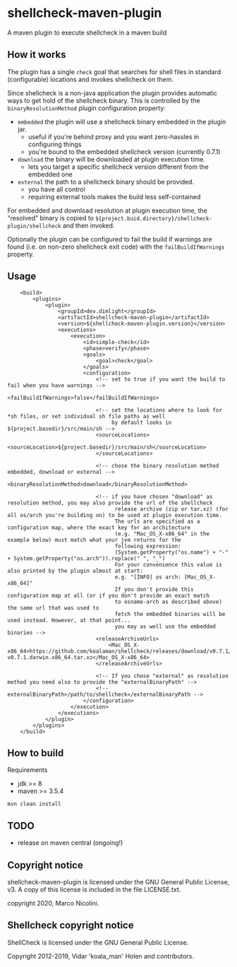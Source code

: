 # shellcheck-maven-plugin
A maven plugin to execute shellcheck in a maven build

## How it works
The plugin has a single `check` goal that searches for shell files in standard (configurable) locations and invokes
shellcheck on them.

Since shellcheck is a non-java application the plugin provides automatic ways to get hold of the shellcheck binary.
This is controlled by the `binaryResolutionMethod` plugin configuration property:
* `embedded` the plugin will use a shellcheck binary embedded in the plugin jar.
    * useful if you're behind proxy and you want zero-hassles in configuring things
    * you're bound to the embedded shellcheck version (currently 0.7.1)
* `download` the binary will be downloaded at plugin execution time.
    * lets you target a specific shellcheck version different from the embedded one
* `external` the path to a shellcheck binary should be provided.
    * you have all control
    * requiring external tools makes the build less self-contained

For embedded and download resolution at plugin execution time, the "resolved" binary
is copied to `${project.buid.directory}/shellcheck-plugin/shellcheck` and then invoked.

Optionally the plugin can be configured to fail the build if warnings are found (i.e. on non-zero 
shellcheck exit code) with the `failBuildIfWarnings` property.

## Usage
```
    <build>
        <plugins>
            <plugin>
                <groupId>dev.dimlight</groupId>
                <artifactId>shellcheck-maven-plugin</artifactId>
                <version>${shellcheck-maven-plugin.version}</version>
                <executions>
                    <execution>
                        <id>simple-check</id>
                        <phase>verify</phase>
                        <goals>
                            <goal>check</goal>
                        </goals>
                        <configuration>
                            <!-- set to true if you want the build to fail when you have warnings -->
                            <failBuildIfWarnings>false</failBuildIfWarnings>

                            <!-- set the locations where to look for *sh files, or set individual sh file paths as well
                                 by default looks in ${project.basedir}/src/main/sh -->
                            <sourceLocations>
                                <sourceLocation>${project.basedir}/src/main/sh</sourceLocation>
                            </sourceLocations>

                            <!-- chose the binary resolution method embedded, download or external --> 
                            <binaryResolutionMethod>download</binaryResolutionMethod>

                            <!-- if you have chosen "download" as resolution method, you may also provide the url of the shellcheck
                                  release archive (zip or tar.xz) (for all os/arch you're building on) to be used at plugin execution time.
                                  The urls are specified as a configuration map, where the exact key for an architecture 
                                  (e.g. "Mac_OS_X-x86_64" in the example below) must match what your jvm returns for the 
                                  following expression:
                                  (System.getProperty("os.name") + "-" + System.getProperty("os.arch")).replace(" ", "_")
                                  For your convenience this value is also printed by the plugin almost at start:
                                  e.g. "[INFO] os arch: [Mac_OS_X-x86_64]"
                                  If you don't provide this configuration map at all (or if you don't provide an exact match
                                  to osname-arch as described above) the same url that was used to 
                                  fetch the embedded binaries will be used instead. However, at that point...
                                  you may as well use the embedded binaries -->
                            <releaseArchiveUrls>
                                <Mac_OS_X-x86_64>https://github.com/koalaman/shellcheck/releases/download/v0.7.1/shellcheck-v0.7.1.darwin.x86_64.tar.xz</Mac_OS_X-x86_64>
                            </releaseArchiveUrls>                            

                            <!-- If you chose "external" as resolution method you need also to provide the "externalBinaryPath" -->
                            <!-- externalBinaryPath>/path/to/shellcheck</externalBinaryPath -->
                        </configuration>
                    </execution>
                </executions>
            </plugin>
        </plugins>
    </build>
```

## How to build

Requirements
* jdk >= 8
* maven >= 3.5.4

```
mvn clean install
```

## TODO
- release on maven central (ongoing!)

## Copyright notice

shellcheck-maven-plugin is licensed under the GNU General Public License, v3. A copy of this license 
is included in the file LICENSE.txt.

copyright 2020, Marco Nicolini.

##  Shellcheck copyright notice

ShellCheck is licensed under the GNU General Public License.

Copyright 2012-2019, Vidar 'koala_man' Holen and contributors.